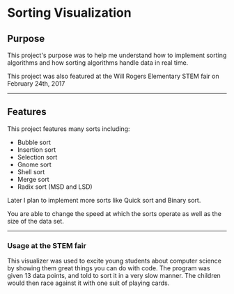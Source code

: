 # Sorting Visualization

## Purpose
  This project's purpose was to help me understand how to implement sorting algorithms and how
  sorting algorithms handle data in real time.
  
  This project was also featured at the Will Rogers Elementary STEM fair on February 24th, 2017
___

## Features
  This project features many sorts including:
  - Bubble sort
  - Insertion sort
  - Selection sort
  - Gnome sort
  - Shell sort
  - Merge sort
  - Radix sort (MSD and LSD)
    
  Later I plan to implement more sorts like Quick sort and Binary sort.
  
  You are able to change the speed at which the sorts operate as well as the size of the data set.
  
___

### Usage at the STEM fair
  This visualizer was used to excite young students about computer science by showing them great
  things you can do with code. The program was given 13 data points, and told to sort it in a very
  slow manner. The children would then race against it with one suit of playing cards.

